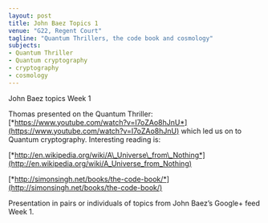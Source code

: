 ```yaml
---
layout: post
title: John Baez Topics 1
venue: "G22, Regent Court"
tagline: "Quantum Thrillers, the code book and cosmology"
subjects:
- Quantum Thriller
- Quantum cryptography
- cryptography
- cosmology
---
```


John Baez topics Week 1

Thomas presented on the Quantum Thriller:
[*https://www.youtube.com/watch?v=I7oZAo8hJnU*](https://www.youtube.com/watch?v=I7oZAo8hJnU)
which led us on to Quantum cryptography. Interesting reading is:

[*http://en.wikipedia.org/wiki/A\_Universe\_from\_Nothing*](http://en.wikipedia.org/wiki/A_Universe_from_Nothing)

[*http://simonsingh.net/books/the-code-book/*](http://simonsingh.net/books/the-code-book/)

Presentation in pairs or individuals of topics from John Baez’s Google+
feed Week 1.

